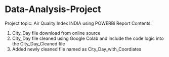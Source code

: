 # Data-Analysis-Project
Project topic: Air Quality Index INDIA using POWERBi Report
Contents: 
1) City_Day file download from online source
2) City_Day file cleaned using Google Colab and include the code logic into the City_Day_Cleaned file
3) Added newly cleaned file named as City_Day_with_Coordiates
   
